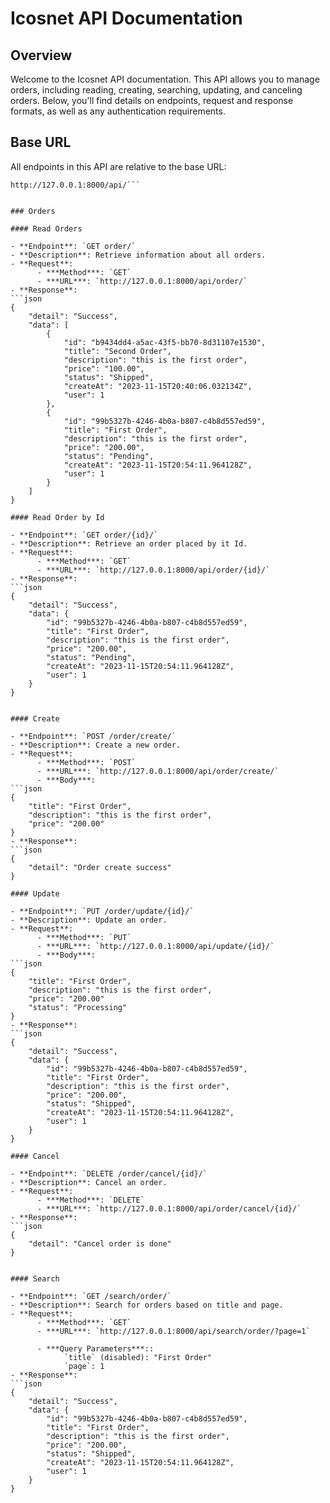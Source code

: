 # Icosnet API Documentation

## Overview

Welcome to the Icosnet API documentation. This API allows you to manage orders, including reading, creating, searching, updating, and canceling orders. Below, you'll find details on endpoints, request and response formats, as well as any authentication requirements.

## Base URL

All endpoints in this API are relative to the base URL:

```plaintext
http://127.0.0.1:8000/api/```


### Orders

#### Read Orders

- **Endpoint**: `GET order/`
- **Description**: Retrieve information about all orders.
- **Request**: 
      - ***Method***: `GET`
      - ***URL***: `http://127.0.0.1:8000/api/order/`
- **Response**: 
```json
{
    "detail": "Success",
    "data": [
        {
            "id": "b9434dd4-a5ac-43f5-bb70-8d31107e1530",
            "title": "Second Order",
            "description": "this is the first order",
            "price": "100.00",
            "status": "Shipped",
            "createAt": "2023-11-15T20:40:06.032134Z",
            "user": 1
        },
        {
            "id": "99b5327b-4246-4b0a-b807-c4b8d557ed59",
            "title": "First Order",
            "description": "this is the first order",
            "price": "200.00",
            "status": "Pending",
            "createAt": "2023-11-15T20:54:11.964128Z",
            "user": 1
        }
    ]
}

#### Read Order by Id

- **Endpoint**: `GET order/{id}/`
- **Description**: Retrieve an order placed by it Id.
- **Request**: 
      - ***Method***: `GET`
      - ***URL***: `http://127.0.0.1:8000/api/order/{id}/`
- **Response**: 
```json
{
    "detail": "Success",
    "data": {
        "id": "99b5327b-4246-4b0a-b807-c4b8d557ed59",
        "title": "First Order",
        "description": "this is the first order",
        "price": "200.00",
        "status": "Pending",
        "createAt": "2023-11-15T20:54:11.964128Z",
        "user": 1
    }
}


#### Create

- **Endpoint**: `POST /order/create/`
- **Description**: Create a new order.
- **Request**: 
      - ***Method***: `POST`
      - ***URL***: `http://127.0.0.1:8000/api/order/create/`
      - ***Body***: 
```json
{
    "title": "First Order",
    "description": "this is the first order",
    "price": "200.00"
}
- **Response**: 
```json
{
    "detail": "Order create success"
}

#### Update

- **Endpoint**: `PUT /order/update/{id}/`
- **Description**: Update an order.
- **Request**: 
      - ***Method***: `PUT`
      - ***URL***: `http://127.0.0.1:8000/api/update/{id}/`
      - ***Body***: 
```json
{
    "title": "First Order",
    "description": "this is the first order",
    "price": "200.00"
    "status": "Processing"
}
- **Response**: 
```json
{
    "detail": "Success",
    "data": {
        "id": "99b5327b-4246-4b0a-b807-c4b8d557ed59",
        "title": "First Order",
        "description": "this is the first order",
        "price": "200.00",
        "status": "Shipped",
        "createAt": "2023-11-15T20:54:11.964128Z",
        "user": 1
    }
}

#### Cancel

- **Endpoint**: `DELETE /order/cancel/{id}/`
- **Description**: Cancel an order.
- **Request**: 
      - ***Method***: `DELETE`
      - ***URL***: `http://127.0.0.1:8000/api/order/cancel/{id}/`
- **Response**: 
```json
{
    "detail": "Cancel order is done"
}


#### Search

- **Endpoint**: `GET /search/order/`
- **Description**: Search for orders based on title and page.
- **Request**: 
      - ***Method***: `GET`
      - ***URL***: `http://127.0.0.1:8000/api/search/order/?page=1`

      - ***Query Parameters***::
            `title` (disabled): "First Order"
            `page`: 1
- **Response**: 
```json
{
    "detail": "Success",
    "data": {
        "id": "99b5327b-4246-4b0a-b807-c4b8d557ed59",
        "title": "First Order",
        "description": "this is the first order",
        "price": "200.00",
        "status": "Shipped",
        "createAt": "2023-11-15T20:54:11.964128Z",
        "user": 1
    }
}
